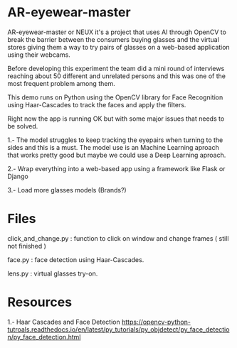 # AR-eyewear-master

AR-eyewear-master or NEUX it's a project that uses AI through OpenCV to break the barrier between the consumers buying glasses and the virtual stores giving them a way to try pairs of glasses on a web-based application using their webcams. 

Before developing this experiment the team did a mini round of interviews reaching about 50 different and unrelated persons and this was one of the most frequent problem among them.

This demo runs on Python using the OpenCV library for Face Recognition using Haar-Cascades to track the faces and apply the filters.

Right now the app is running OK but with some major issues that needs to be solved.

1.- The model struggles to keep tracking the eyepairs when turning to the sides and this is a must. The model use is an Machine Learning aproach that works pretty good but maybe we could use a Deep Learning aproach.

2.- Wrap everything into a web-based app using a framework like Flask or Django

3.- Load more glasses models (Brands?)

# Files

click_and_change.py : function to click on window and change frames ( still not finished )

face.py : face detection using Haar-Cascades.

lens.py : virtual glasses try-on.

# Resources

1.- Haar Cascades and Face Detection 
https://opencv-python-tutroals.readthedocs.io/en/latest/py_tutorials/py_objdetect/py_face_detection/py_face_detection.html


